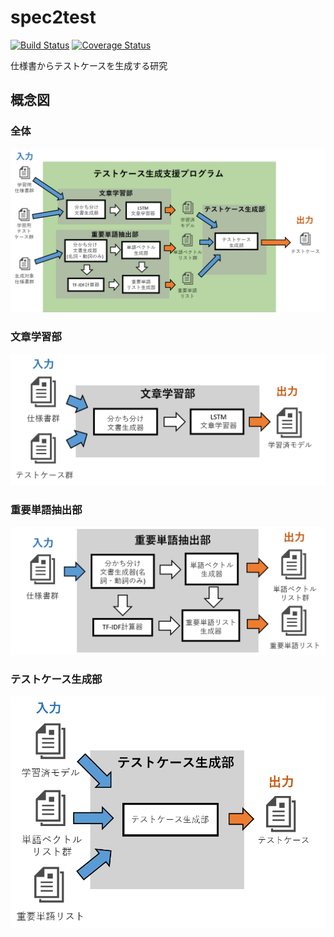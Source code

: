 # spec2test

[![Build Status](https://travis-ci.org/korosuke613/spec2test.svg)](https://travis-ci.org/korosuke613/spec2test) [![Coverage Status](https://coveralls.io/repos/github/korosuke613/spec2test/badge.svg?branch=master)](https://coveralls.io/github/korosuke613/spec2test?branch=master)

仕様書からテストケースを生成する研究

## 概念図

### 全体

![全体図](images/全体図.png)

### 文章学習部

![文章学習部](images/文章学習部.png)

### 重要単語抽出部

![重要単語抽出部](images/重要単語抽出部.png)

### テストケース生成部

![テストケース生成部](images/テストケース生成部.png)
